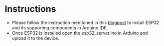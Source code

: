 # Instructions

- Please follow the instruction mentioned in this [blogpost](https://falcnix.medium.com/) to install ESP32 and its supporting components in Arduino IDE. 
- Once ESP32 is installed open the esp32_server.ino in Arduino and upload it to the device. 
